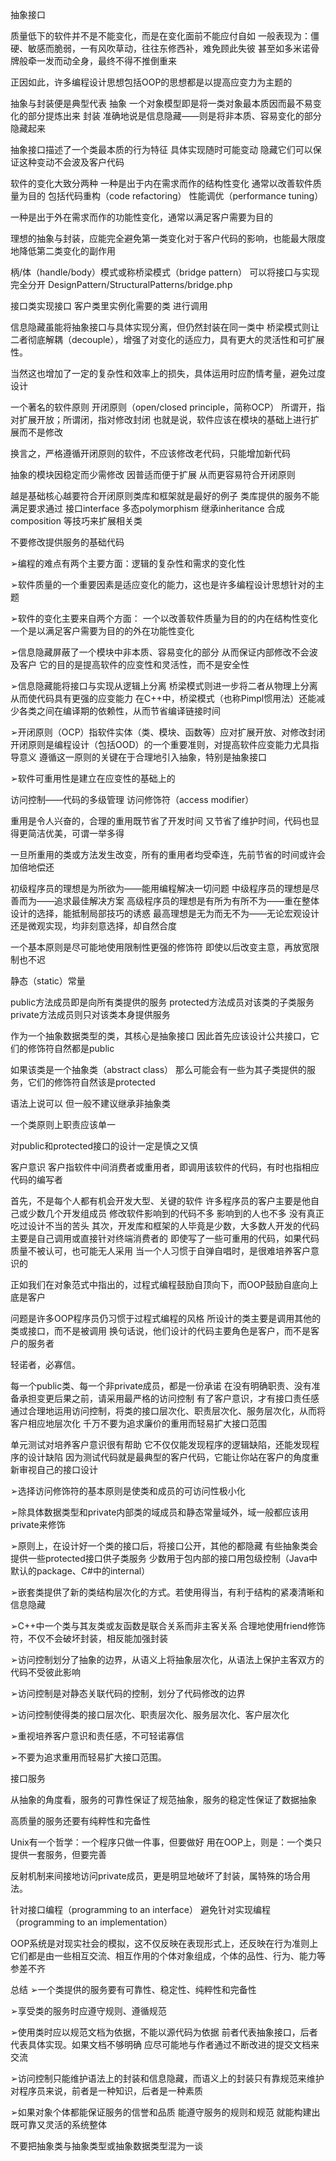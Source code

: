 抽象接口

质量低下的软件并不是不能变化，而是在变化面前不能应付自如
一般表现为：僵硬、敏感而脆弱，一有风吹草动，往往东修西补，难免顾此失彼
甚至如多米诺骨牌般牵一发而动全身，最终不得不推倒重来

正因如此，许多编程设计思想包括OOP的思想都是以提高应变力为主题的

抽象与封装便是典型代表
抽象    一个对象模型即是将一类对象最本质因而最不易变化的部分提炼出来
封装    准确地说是信息隐藏——则是将非本质、容易变化的部分隐藏起来

抽象接口描述了一个类最本质的行为特征
具体实现随时可能变动
隐藏它们可以保证这种变动不会波及客户代码

软件的变化大致分两种
一种是出于内在需求而作的结构性变化
通常以改善软件质量为目的
包括代码重构（code refactoring）
性能调优（performance tuning）

一种是出于外在需求而作的功能性变化，通常以满足客户需要为目的

理想的抽象与封装，应能完全避免第一类变化对于客户代码的影响，也能最大限度地降低第二类变化的副作用

柄/体（handle/body）模式或称桥梁模式（bridge pattern）
可以将接口与实现完全分开
DesignPattern/StructuralPatterns/bridge.php

接口类实现接口 客户类里实例化需要的类 进行调用

信息隐藏虽能将抽象接口与具体实现分离，但仍然封装在同一类中
桥梁模式则让二者彻底解耦（decouple），增强了对变化的适应力，具有更大的灵活性和可扩展性。

当然这也增加了一定的复杂性和效率上的损失，具体运用时应酌情考量，避免过度设计

一个著名的软件原则
开闭原则（open/closed principle，简称OCP）
所谓开，指对扩展开放；所谓闭，指对修改封闭
也就是说，软件应该在模块的基础上进行扩展而不是修改

换言之，严格遵循开闭原则的软件，不应该修改老代码，只能增加新代码

抽象的模块因稳定而少需修改
因普适而便于扩展
从而更容易符合开闭原则

越是基础核心越要符合开闭原则类库和框架就是最好的例子
类库提供的服务不能满足要求通过
接口interface
多态polymorphism
继承inheritance
合成composition
等技巧来扩展相关类

不要修改提供服务的基础代码

➢编程的难点有两个主要方面：逻辑的复杂性和需求的变化性

➢软件质量的一个重要因素是适应变化的能力，这也是许多编程设计思想针对的主题

➢软件的变化主要来自两个方面：
一个以改善软件质量为目的的内在结构性变化
一个是以满足客户需要为目的的外在功能性变化

➢信息隐藏屏蔽了一个模块中非本质、容易变化的部分
从而保证内部修改不会波及客户
它的目的是提高软件的应变性和灵活性，而不是安全性

➢信息隐藏能将接口与实现从逻辑上分离
桥梁模式则进一步将二者从物理上分离
从而使代码具有更强的应变能力
在C++中，桥梁模式（也称Pimpl惯用法）还能减少各类之间在编译期的依赖性，从而节省编译链接时间

➢开闭原则（OCP）指软件实体（类、模块、函数等）应对扩展开放、对修改封闭
开闭原则是编程设计（包括OOD）的一个重要准则，对提高软件应变能力尤具指导意义
遵循这一原则的关键在于合理地引入抽象，特别是抽象接口

➢软件可重用性是建立在应变性的基础上的


访问控制——代码的多级管理
访问修饰符（access modifier）

重用是令人兴奋的，合理的重用既节省了开发时间
又节省了维护时间，代码也显得更简洁优美，可谓一举多得

一旦所重用的类或方法发生改变，所有的重用者均受牵连，先前节省的时间或许会加倍地偿还

初级程序员的理想是为所欲为——能用编程解决一切问题
中级程序员的理想是尽善而为——追求最佳解决方案
高级程序员的理想是有所为有所不为——重在整体设计的选择，能抵制局部技巧的诱惑
最高理想是无为而无不为——无论宏观设计还是微观实现，均非刻意选择，却自然合度

一个基本原则是尽可能地使用限制性更强的修饰符
即使以后改变主意，再放宽限制也不迟


静态（static）常量

public方法成员即是向所有类提供的服务
protected方法成员对该类的子类服务
private方法成员则只对该类本身提供服务

作为一个抽象数据类型的类，其核心是抽象接口
因此首先应该设计公共接口，它们的修饰符自然都是public

如果该类是一个抽象类（abstract class）
那么可能会有一些为其子类提供的服务，它们的修饰符自然该是protected

语法上说可以 但一般不建议继承非抽象类

一个类原则上职责应该单一

对public和protected接口的设计一定是慎之又慎

客户意识
客户指软件中间消费者或重用者，即调用该软件的代码，有时也指相应代码的编写者

首先，不是每个人都有机会开发大型、关键的软件
许多程序员的客户主要是他自己或少数几个开发组成员
修改软件影响到的代码不多 影响到的人也不多
没有真正吃过设计不当的苦头
其次，开发库和框架的人毕竟是少数，大多数人开发的代码主要是自己调用或直接针对终端消费者的
即使写了一些可重用的代码，如果代码质量不被认可，也可能无人采用
当一个人习惯于自弹自唱时，是很难培养客户意识的

正如我们在对象范式中指出的，过程式编程鼓励自顶向下，而OOP鼓励自底向上 底是客户

问题是许多OOP程序员仍习惯于过程式编程的风格
所设计的类主要是调用其他的类或接口，而不是被调用
换句话说，他们设计的代码主要角色是客户，而不是客户的服务者

轻诺者，必寡信。

每一个public类、每一个非private成员，都是一份承诺
在没有明确职责、没有准备承担变更后果之前，请采用最严格的访问控制
有了客户意识，才有接口责任感
通过合理地运用访问控制，将类的接口层次化、职责层次化、服务层次化，从而将客户相应地层次化
千万不要为追求廉价的重用而轻易扩大接口范围

单元测试对培养客户意识很有帮助
它不仅仅能发现程序的逻辑缺陷，还能发现程序的设计缺陷
因为测试代码就是最典型的客户代码，它能让你站在客户的角度重新审视自己的接口设计

➢选择访问修饰符的基本原则是使类和成员的可访问性极小化

➢除具体数据类型和private内部类的域成员和静态常量域外，域一般都应该用private来修饰

➢原则上，在设计好一个类的接口后，将接口公开，其他的都隐藏
有些抽象类会提供一些protected接口供子类服务
少数用于包内部的接口用包级控制（Java中默认的package、C#中的internal）

➢嵌套类提供了新的类结构层次化的方式。若使用得当，有利于结构的紧凑清晰和信息隐藏

➢C++中一个类与其友类或友函数是联合关系而非主客关系
合理地使用friend修饰符，不仅不会破坏封装，相反能加强封装

➢访问控制划分了抽象的边界，从语义上将抽象层次化，从语法上保护主客双方的代码不受彼此影响

➢访问控制是对静态关联代码的控制，划分了代码修改的边界

➢访问控制使得类的接口层次化、职责层次化、服务层次化、客户层次化

➢重视培养客户意识和责任感，不可轻诺寡信

➢不要为追求重用而轻易扩大接口范围。


接口服务

从抽象的角度看，服务的可靠性保证了规范抽象，服务的稳定性保证了数据抽象

高质量的服务还要有纯粹性和完备性

Unix有一个哲学：一个程序只做一件事，但要做好
用在OOP上，则是：一个类只提供一套服务，但要完善

反射机制来间接地访问private成员，更是明显地破坏了封装，属特殊的场合用法。

针对接口编程（programming to an interface）
避免针对实现编程（programming to an implementation）

OOP系统是对现实社会的模拟，这不仅反映在表现形式上，还反映在行为准则上
它们都是由一些相互交流、相互作用的个体对象组成，个体的品性、行为、能力等参差不齐

总结
➢一个类提供的服务要有可靠性、稳定性、纯粹性和完备性

➢享受类的服务时应遵守规则、遵循规范

➢使用类时应以规范文档为依据，不能以源代码为依据
前者代表抽象接口，后者代表具体实现。如果文档不够明确
应尽可能地与作者通过不断改进的提交文档来交流

➢访问控制只能维护语法上的封装和信息隐藏，而语义上的封装只有靠规范来维护
对程序员来说，前者是一种知识，后者是一种素质

➢如果对象个体都能保证服务的信誉和品质
能遵守服务的规则和规范
就能构建出既可靠又灵活的系统整体

不要把抽象类与抽象类型或抽象数据类型混为一谈
